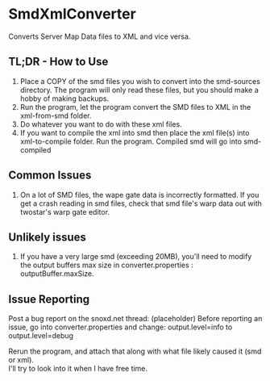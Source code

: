 # SmdXmlConverter
Converts Server Map Data files to XML and vice versa.

TL;DR - How to Use
--------------------------------
1) Place a COPY of the smd files you wish to convert into the smd-sources directory.
The program will only read these files, but you should make a hobby of making backups.
2) Run the program, let the program convert the SMD files to XML in the xml-from-smd folder.
3) Do whatever you want to do with these xml files.  
4) If you want to compile the xml into smd then place the xml file(s)
into xml-to-compile folder. Run the program. Compiled smd will go into smd-compiled

Common Issues
-----------------------
1) On a lot of SMD files, the wape gate data is incorrectly formatted.  If you get a 
crash reading in smd files, check that smd file's warp data out with twostar's 
warp gate editor.

Unlikely issues
--------------------------
1) If you have a very large smd (exceeding 20MB), you'll need to modify the output buffers max size 
in converter.properties : outputBuffer.maxSize.  

Issue Reporting
-----------------
Post a bug report on the snoxd.net thread: (placeholder)
Before reporting an issue, go into converter.properties and change:
output.level=info
to
output.level=debug

Rerun the program, and attach that along with what file likely caused it (smd or xml).  
I'll try to look into it when I have free time.

